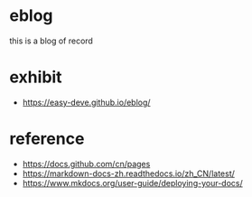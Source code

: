 # eblog
this is a blog of record

# exhibit
- https://easy-deve.github.io/eblog/

# reference
- https://docs.github.com/cn/pages
- https://markdown-docs-zh.readthedocs.io/zh_CN/latest/
- https://www.mkdocs.org/user-guide/deploying-your-docs/
